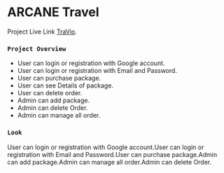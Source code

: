 # ARCANE Travel

Project Live Link [TraVio](https://arcane-travel.web.app/).


### `Project Overview`

- User can login or registration with Google account.
- User can login or registration with Email and Password.
- User can purchase package.
- User can see Details of package.
- User can delete order.
- Admin can add package.
- Admin can delete Order.
- Admin can manage all order.


### `Look`
User can login or registration with Google account.User can login or registration with Email and Password.User can purchase package.Admin can add package.Admin can manage all order.Admin can delete Order.
